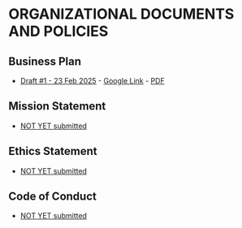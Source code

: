 # ORGANIZATIONAL DOCUMENTS AND POLICIES

## Business Plan
- [Draft #1 - 23 Feb 2025](https://github.com/DRep-Collective/Landing/blob/main/docs/organization/business-plan/bp-draft-1.md) - [Google Link](https://docs.google.com/document/d/14lvftm5l3YGTdQRscImo1eEccHi1m-kPubsT1TANDiM/edit?tab=t.0) - [PDF](https://github.com/DRep-Collective/Landing/blob/main/docs/organization/business-plan/DRep-collective-businessplan-draft-1.pdf)
## Mission Statement
- [NOT YET submitted](https://github.com/DRep-Collective/Landing/issues/9)
## Ethics Statement
- [NOT YET submitted](https://github.com/DRep-Collective/Landing/issues/10)
## Code of Conduct
- [NOT YET submitted](https://github.com/DRep-Collective/Landing/issues/11)


